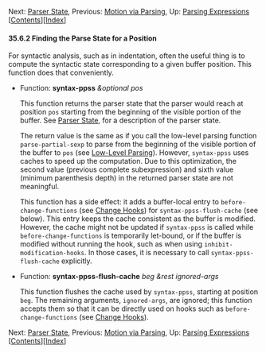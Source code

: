 <!-- This is the GNU Emacs Lisp Reference Manual
corresponding to Emacs version 27.2.

Copyright (C) 1990-1996, 1998-2021 Free Software Foundation,
Inc.

Permission is granted to copy, distribute and/or modify this document
under the terms of the GNU Free Documentation License, Version 1.3 or
any later version published by the Free Software Foundation; with the
Invariant Sections being "GNU General Public License," with the
Front-Cover Texts being "A GNU Manual," and with the Back-Cover
Texts as in (a) below.  A copy of the license is included in the
section entitled "GNU Free Documentation License."

(a) The FSF's Back-Cover Text is: "You have the freedom to copy and
modify this GNU manual.  Buying copies from the FSF supports it in
developing GNU and promoting software freedom." -->

<!-- Created by GNU Texinfo 6.7, http://www.gnu.org/software/texinfo/ -->

Next: [Parser State](Parser-State.html), Previous: [Motion via Parsing](Motion-via-Parsing.html), Up: [Parsing Expressions](Parsing-Expressions.html)   \[[Contents](index.html#SEC_Contents "Table of contents")]\[[Index](Index.html "Index")]

#### 35.6.2 Finding the Parse State for a Position

For syntactic analysis, such as in indentation, often the useful thing is to compute the syntactic state corresponding to a given buffer position. This function does that conveniently.

*   Function: **syntax-ppss** *\&optional pos*

    This function returns the parser state that the parser would reach at position `pos` starting from the beginning of the visible portion of the buffer. See [Parser State](Parser-State.html), for a description of the parser state.

    The return value is the same as if you call the low-level parsing function `parse-partial-sexp` to parse from the beginning of the visible portion of the buffer to `pos` (see [Low-Level Parsing](Low_002dLevel-Parsing.html)). However, `syntax-ppss` uses caches to speed up the computation. Due to this optimization, the second value (previous complete subexpression) and sixth value (minimum parenthesis depth) in the returned parser state are not meaningful.

    This function has a side effect: it adds a buffer-local entry to `before-change-functions` (see [Change Hooks](Change-Hooks.html)) for `syntax-ppss-flush-cache` (see below). This entry keeps the cache consistent as the buffer is modified. However, the cache might not be updated if `syntax-ppss` is called while `before-change-functions` is temporarily let-bound, or if the buffer is modified without running the hook, such as when using `inhibit-modification-hooks`. In those cases, it is necessary to call `syntax-ppss-flush-cache` explicitly.

<!---->

*   Function: **syntax-ppss-flush-cache** *beg \&rest ignored-args*

    This function flushes the cache used by `syntax-ppss`, starting at position `beg`. The remaining arguments, `ignored-args`, are ignored; this function accepts them so that it can be directly used on hooks such as `before-change-functions` (see [Change Hooks](Change-Hooks.html)).

Next: [Parser State](Parser-State.html), Previous: [Motion via Parsing](Motion-via-Parsing.html), Up: [Parsing Expressions](Parsing-Expressions.html)   \[[Contents](index.html#SEC_Contents "Table of contents")]\[[Index](Index.html "Index")]
